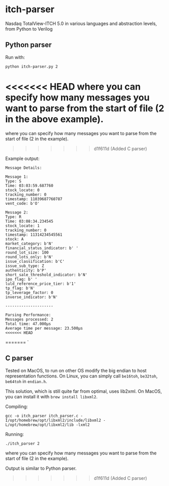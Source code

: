 # itch-parser
Nasdaq TotalView-ITCH 5.0 in various languages and abstraction levels, from Python to Verilog

## Python parser

Run with:

`python itch-parser.py 2`

<<<<<<< HEAD
where you can specify how many messages you want to parse from the start of file (2 in the above example).
=======
where you can specify how many messages you want to parse from the start of file (2 in the example).
>>>>>>> d1f611d (Added C parser)

Example output:

```
Message Details:

Message 1:
Type: S
Time: 03:03:59.687760
stock_locate: 0
tracking_number: 0
timestamp: 11039687760787
vent_code: b'O'

Message 2:
Type: R
Time: 03:08:34.234545
stock_locate: 1
tracking_number: 0
timestamp: 11314234545561
stock: A
market_category: b'N'
financial_status_indicator: b' '
round_lot_size: 100
round_lots_only: b'N'
issue_classification: b'C'
issue_sub_type: Z
authenticity: b'P'
short_sale_threshold_indicator: b'N'
ipo_flag: b' '
luld_reference_price_tier: b'1'
tp_flag: b'N'
tp_leverage_factor: 0
inverse_indicator: b'N'

---------------------

Parsing Performance:
Messages processed: 2
Total time: 47.000µs
Average time per message: 23.500µs
<<<<<<< HEAD
```
=======
`

## C parser

Tested on MacOS, to run on other OS modify the big endian to host representation functions. On Linux, you can simply call `be16toh`, `be32toh`, `be64toh` in `endian.h`.

This solution, which is still quite far from optimal, uses lib2xml. On MacOS, you can install it with `brew install libxml2`.

Compiling:

`gcc -o itch_parser itch_parser.c -I/opt/homebrew/opt/libxml2/include/libxml2 -L/opt/homebrew/opt/libxml2/lib -lxml2`

Running:

`./itch_parser 2`

where you can specify how many messages you want to parse from the start of file (2 in the example).

Output is similar to Python parser.
>>>>>>> d1f611d (Added C parser)

